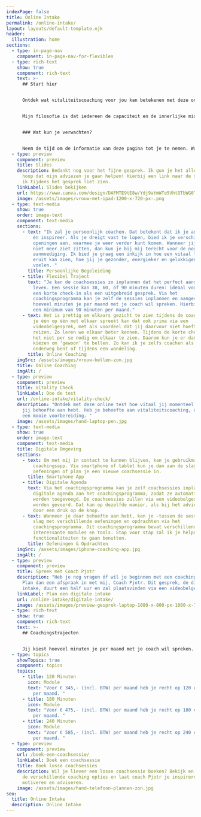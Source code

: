 ```yaml
---
indexPage: false
title: Online Intake
permalink: /online-intake/
layout: layouts/default-template.njk
header:
  illustration: home
sections:
  - type: in-page-nav
    component: in-page-nav-for-flexibles
  - type: rich-text
    show: true
    component: rich-text
    text: >-
      ## Start hier


      Ontdek wat vitaliteitscoaching voor jou kan betekenen met deze online intake. Hier vind je alle informatie die je nodig hebt. Je kan altijd terugkeren naar deze pagina. 


      Mijn filosofie is dat iedereen de capaciteit en de innerlijke middelen heeft om een energieker, gezonder en gelukkiger leven te leiden. Ik ondersteun je graag bij die zoektocht!


      ### Wat kun je verwachten?


      Neem de tijd om de informatie van deze pagina tot je te nemen. Wanneer je behoefte hebt om met mij de opties te bespreken, kan je een digitale intake inplannen. Meld je aan via deze pagina, zodra je weet óf en welk coachingstraject het best bij jou past.
  - type: preview
    component: preview
    title: Slides
    description: Bedankt nog voor het fijne gesprek. Ik gun je het allerbeste en
      hoop dat mijn adviezen je gaan helpen! Hierbij een link naar de slides die
      ik tijdens het gesprek liet zien.
    linkLabel: Slides bekijken
    url: https://www.canva.com/design/DAFMTE9tE8w/Ydj9aYmWTe5VhtOTbWG0Tg/view?website#2:beter-in-je-vel-door-persoonlijke-online-coaching
    image: /assets/images/vrouw-met-ipad-1200-x-720-px-.png
  - type: text-media
    show: true
    order: image-text
    component: text-media
    sections:
      - text: "Ik zal je persoonlijk coachen. Dat betekent dat ik je adviseer, motiveer
          én inspireer. Als je dreigt vast te lopen, bied ik je verschillende
          openingen aan, waarmee je weer verder kunt komen. Wanneer jij het even
          niet meer ziet zitten, dan kun je bij mij terecht voor de nodige
          aanmoediging. Ik bied je graag een inkijk in hoe een vitaal leven
          eruit kan zien, hoe jij je gezonder, energieker en gelukkiger kan gaan
          voelen. "
        title: Persoonlijke Begeleiding
      - title: Flexibel Traject
        text: "Je kan de coachsessies zo inplannen dat het perfect aansluit op je drukke
          leven. Een sessie kan 30, 60, óf 90 minuten duren: ideaal voor zowel
          een korte check-in als een uitgebreid gesprek. Via het
          coachingsprogramma kan je zelf de sessies inplannen en aangeven
          hoeveel minuten je per maand met je coach wil spreken. Hierbij geldt
          een minimum van 90 minuten per maand."
      - text: Het is prettig om elkaars gezicht te zien tijdens de coachsessies. Wanneer
          je één op één met elkaar spreekt kan dat ook prima via een
          videobelgesprek, met als voordeel dat jij daarvoor niet hoeft te
          reizen. Zo leren we elkaar beter kennen. Tijdens de korte check-ins is
          het niet per se nodig om elkaar te zien. Daarom kun je er dan ook voor
          kiezen om ‘gewoon’ te bellen. Zo kan ik je zelfs coachen als je
          onderweg bent of tijdens een wandeling.
        title: Online Coaching
    imgSrc: /assets/images/vrouw-bellen-zon.jpg
    title: Online Coaching
    imgAlt: /
  - type: preview
    component: preview
    title: Vitality Check
    linkLabel: Doe de test
    url: /online-intake/vitality-check/
    description: "Ontdek met deze online test hoe vitaal jij momenteel bent en waar
      jij behoefte aan hebt. Heb je behoefte aan vitaliteitscoaching, dan is dit
      een mooie voorbereiding. "
    image: /assets/images/hand-laptop-pen.jpg
  - type: text-media
    show: true
    order: image-text
    component: text-media
    title: Digitale Omgeving
    sections:
      - text: Om met mij in contact te kunnen blijven, kan je gebruikmaken van de
          coachingsapp. Via smartphone of tablet kun je dan aan de slag met
          oefeningen of plan je een nieuwe coachsessie in.
        title: Smartphone App
      - title: Digitale Agenda
        text: Via het coachingsprogramma kan je zelf coachsessies inplannen. Koppel je
          digitale agenda aan het coachingsprogramma, zodat ze automatisch
          worden toegevoegd. De coachsessies zullen via een videobelgesprek
          worden gevoerd. Dat kan op dezelfde manier, als bij het adviesgesprek,
          door een druk op de knop.
      - text: Wanneer je daar behoefte aan hebt, kan je -tussen de sessies door- aan de
          slag met verschillende oefeningen en opdrachten via het
          coachingsprogramma. Dit coachingsprogramma bevat verschillende
          interessante modules en tools. Stap voor stap zal ik je helpen om de
          functionaliteiten te gaan benutten.
        title: Oefeningen & Opdrachten
    imgSrc: /assets/images/iphone-coaching-app.jpg
    imgAlt: /
  - type: preview
    component: preview
    title: Spreek met Coach Pjotr
    description: "Heb je nog vragen óf wil je beginnen met een coachingstraject?
      Plan dan een afspraak in met mij, Coach Pjotr. Dit gesprek, de digitale
      intake, duurt een half uur en zal plaatsvinden via een videobelgesprek. "
    linkLabel: Plan een digitale intake
    url: /online-intake/digitale-intake/
    image: /assets/images/preview-gesprek-laptop-1080-x-800-px-1080-x-700-px-.jpg
  - type: rich-text
    show: true
    component: rich-text
    text: >-
      ## Coachingstrajecten


      Jij kiest hoeveel minuten je per maand met je coach wil spreken. Per maand heb je de keuze uit 120 minuten óf meer.
  - type: topics
    showTopics: true
    component: topics
    topics:
      - title: 120 Minuten
        icon: Module
        text: "Voor € 345,- (incl. BTW) per maand heb je recht op 120 coachingsminuten
          per maand. "
      - title: 180 Minuten
        icon: Module
        text: "Voor € 475,- (incl. BTW) per maand heb je recht op 180 coachingsminuten
          per maand. "
      - title: 240 Minuten
        icon: Module
        text: "Voor € 585,- (incl. BTW) per maand heb je recht op 240 coachingsminuten
          per maand. "
  - type: preview
    component: preview
    url: /boek-een-coachsessie/
    linkLabel: Boek een coachsessie
    title: Boek losse coachsessies
    description: Wil je liever een losse coachsessie boeken? Bekijk en kies een van
      de verschillende coaching opties en laat coach Pjotr je inspireren,
      motiveren en adviseren.
    image: /assets/images/hand-telefoon-plannen-zon.jpg
seo:
  title: Online Intake
  description: Online Intake
---
```

